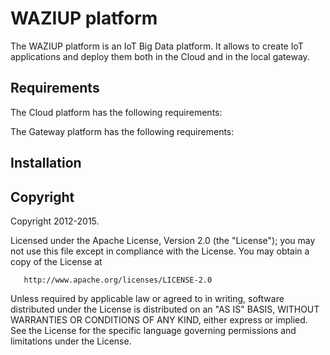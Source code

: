 
WAZIUP platform
===============

The WAZIUP platform is an IoT Big Data platform.
It allows to create IoT applications and deploy them both in the Cloud and in the local gateway.


Requirements
------------

The Cloud platform has the following requirements:


The Gateway platform has the following requirements:


Installation
------------


Copyright
---------

Copyright 2012-2015.

   Licensed under the Apache License, Version 2.0 (the "License");
   you may not use this file except in compliance with the License.
   You may obtain a copy of the License at

       http://www.apache.org/licenses/LICENSE-2.0

   Unless required by applicable law or agreed to in writing, software
   distributed under the License is distributed on an "AS IS" BASIS,
   WITHOUT WARRANTIES OR CONDITIONS OF ANY KIND, either express or implied.
   See the License for the specific language governing permissions and
   limitations under the License.
